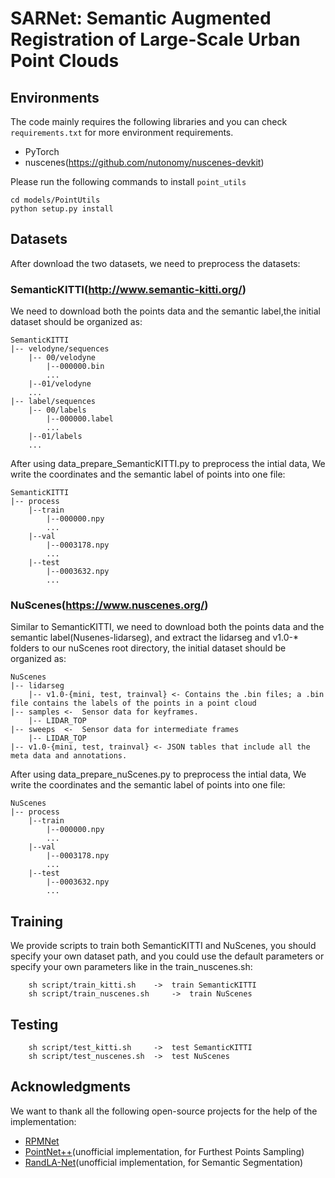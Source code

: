 # SARNet: Semantic Augmented Registration of Large-Scale Urban Point Clouds

## Environments
The code mainly requires the following libraries and you can check `requirements.txt` for more environment requirements.
- PyTorch
- nuscenes(https://github.com/nutonomy/nuscenes-devkit)

Please run the following commands to install `point_utils`
```
cd models/PointUtils
python setup.py install
```

## Datasets
After download the two datasets, we need to preprocess the datasets:
### SemanticKITTI(http://www.semantic-kitti.org/)
We need to download both the points data and the semantic label,the initial dataset should be organized as:
```
SemanticKITTI
|-- velodyne/sequences
	|-- 00/velodyne
		|--000000.bin
		...
	|--01/velodyne
	...
|-- label/sequences
	|-- 00/labels
		|--000000.label
		...
	|--01/labels
	...
```
After using data_prepare_SemanticKITTI.py to preprocess the intial data, We write the coordinates and the semantic label of points into one file:
```
SemanticKITTI
|-- process
	|--train
		|--000000.npy
		...
	|--val
		|--0003178.npy
		...
	|--test
		|--0003632.npy
		...
```
### NuScenes(https://www.nuscenes.org/)
Similar to SemanticKITTI, we need to download both the points data and the semantic label(Nusenes-lidarseg), 
and extract the lidarseg and v1.0-* folders to our nuScenes root directory, the initial dataset should be organized as:
```
NuScenes
|-- lidarseg
	|-- v1.0-{mini, test, trainval} <- Contains the .bin files; a .bin file contains the labels of the points in a point cloud
|-- samples	<-	Sensor data for keyframes.
	|-- LIDAR_TOP
|-- sweeps	<-	Sensor data for intermediate frames
	|-- LIDAR_TOP
|-- v1.0-{mini, test, trainval}	<- JSON tables that include all the meta data and annotations.

```
After using data_prepare_nuScenes.py to preprocess the intial data, We write the coordinates and the semantic label of points into one file:
```
NuScenes
|-- process
	|--train
		|--000000.npy
		...
	|--val
		|--0003178.npy
		...
	|--test
		|--0003632.npy
		...
```

## Training
We provide scripts to train both SemanticKITTI and NuScenes, you should specify your own dataset path, and you could use the default parameters or specify your own parameters like in the train_nuscenes.sh:
```
	sh script/train_kitti.sh 	->	train SemanticKITTI
	sh script/train_nuscenes.sh 	->	train NuScenes
```
	
## Testing
```
	sh script/test_kitti.sh 	->	test SemanticKITTI
	sh script/test_nuscenes.sh 	->	test NuScenes
```

## Acknowledgments
We want to thank all the following open-source projects for the help of the implementation:
- [RPMNet](https://github.com/yewzijian/RPMNet)
- [PointNet++](https://github.com/sshaoshuai/Pointnet2.PyTorch)(unofficial implementation, for Furthest Points Sampling)
- [RandLA-Net](https://github.com/aRI0U/RandLA-Net-pytorch.git)(unofficial implementation, for Semantic Segmentation)
